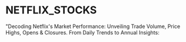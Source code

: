 # NETFLIX_STOCKS
 "Decoding Netflix's Market Performance: Unveiling Trade Volume, Price Highs, Opens &amp; Closures. From Daily Trends to Annual Insights:
